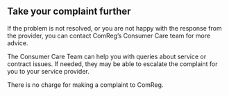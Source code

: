 ##  Take your complaint further

If the problem is not resolved, or you are not happy with the response from
the provider, you can contact ComReg’s Consumer Care team for more advice.

The Consumer Care Team can help you with queries about service or contract
issues. If needed, they may be able to escalate the complaint for you to your
service provider.

There is no charge for making a complaint to ComReg.

